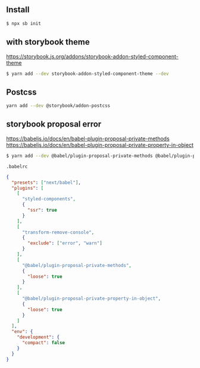 ## Install

```bash
$ npx sb init
```

## with storybook theme

https://storybook.js.org/addons/storybook-addon-styled-component-theme

```bash
$ yarn add --dev storybook-addon-styled-component-theme --dev
```

## Postcss

```bash
yarn add --dev @storybook/addon-postcss
```

## storybook proposal error

https://babeljs.io/docs/en/babel-plugin-proposal-private-methods
https://babeljs.io/docs/en/babel-plugin-proposal-private-property-in-object

```bash
$ yarn add --dev @babel/plugin-proposal-private-methods @babel/plugin-proposal-private-property-in-object
```

`.babelrc`

```json
{
  "presets": ["next/babel"],
  "plugins": [
    [
      "styled-components",
      {
        "ssr": true
      }
    ],
    [
      "transform-remove-console",
      {
        "exclude": ["error", "warn"]
      }
    ],
    [
      "@babel/plugin-proposal-private-methods",
      {
        "loose": true
      }
    ],
    [
      "@babel/plugin-proposal-private-property-in-object",
      {
        "loose": true
      }
    ]
  ],
  "env": {
    "development": {
      "compact": false
    }
  }
}
```
